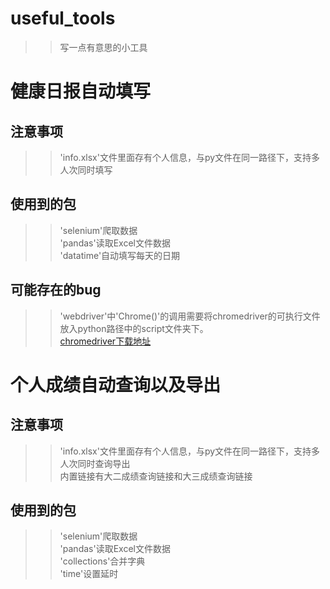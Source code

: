 useful_tools
============
>> 写一点有意思的小工具<br>

# 健康日报自动填写
## 注意事项
>> 'info.xlsx'文件里面存有个人信息，与py文件在同一路径下，支持多人次同时填写<br>
## 使用到的包
>> 'selenium'爬取数据<br>
>> 'pandas'读取Excel文件数据<br>
>> 'datatime'自动填写每天的日期<br>
## 可能存在的bug
>> 'webdriver'中'Chrome()'的调用需要将chromedriver的可执行文件放入python路径中的script文件夹下。<br>
>> [chromedriver下载地址](https://code.google.com/p/chromedriver/downloads/list)<br>

# 个人成绩自动查询以及导出
## 注意事项
>> 'info.xlsx'文件里面存有个人信息，与py文件在同一路径下，支持多人次同时查询导出<br>
>> 内置链接有大二成绩查询链接和大三成绩查询链接<br>
## 使用到的包
>> 'selenium'爬取数据<br>
>> 'pandas'读取Excel文件数据<br>
>> 'collections'合并字典<br>
>> 'time'设置延时<br>
